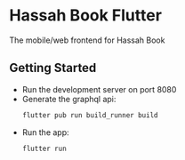 # Hassah Book Flutter

The mobile/web frontend for Hassah Book

## Getting Started
- Run the development server on port 8080
- Generate the graphql api:
  ```bash
  flutter pub run build_runner build
  ```
- Run the app:
  ```bash
  flutter run
  ```
